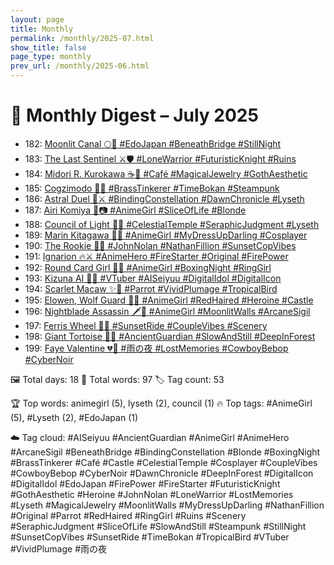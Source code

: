 ```yaml
---
layout: page
title: Monthly
permalink: /monthly/2025-07.html
show_title: false
page_type: monthly
prev_url: /monthly/2025-06.html
---
```


# 📅 Monthly Digest – July 2025

- 182: [Moonlit Canal 🌕🍃 #EdoJapan #BeneathBridge #StillNight](https://x.com/Trevorion/status/1939987745511755938)
- 183: [The Last Sentinel ⚔️🛡️ #LoneWarrior #FuturisticKnight #Ruins](https://x.com/Trevorion/status/1940476193763135550)
- 184: [Midori R. Kurokawa ☕💎 #Café #MagicalJewelry #GothAesthetic](https://x.com/Trevorion/status/1940869374170354126)
- 185: [Cogzimodo 🔔🤖 #BrassTinkerer #TimeBokan #Steampunk](https://x.com/Trevorion/status/1941190506903732457)
- 186: [Astral Duel 🌌⚔️ #BindingConstellation #DawnChronicle #Lyseth](https://x.com/Trevorion/status/1941550772149420400)
- 187: [Airi Komiya 🌸📷 #AnimeGirl #SliceOfLife #Blonde](https://x.com/Trevorion/status/1941927137247645787)
- 188: [Council of Light 👼✨ #CelestialTemple #SeraphicJudgment #Lyseth](https://x.com/Trevorion/status/1942292995832746394)
- 189: [Marin Kitagawa 💖🎀 #AnimeGirl #MyDressUpDarling #Cosplayer](https://x.com/Trevorion/status/1942627255487693211)
- 190: [The Rookie 🚓✨ #JohnNolan #NathanFillion #SunsetCopVibes](https://x.com/Trevorion/status/1943041287252512814)
- 191: [Ignarion 🔥⚔️ #AnimeHero #FireStarter #Original #FirePower](https://x.com/Trevorion/status/1943402290238349406)
- 192: [Round Card Girl 🥊✨ #AnimeGirl #BoxingNight #RingGirl](https://x.com/Trevorion/status/1943746969798685094)
- 193: [Kizuna AI 🌟🎀 #VTuber #AISeiyuu #DigitalIdol #DigitalIcon](https://x.com/Trevorion/status/1944093359502479551)
- 194: [Scarlet Macaw ✨🦜 #Parrot #VividPlumage #TropicalBird](https://x.com/Trevorion/status/1944444598970925185)
- 195: [Elowen, Wolf Guard 🐺✨ #AnimeGirl #RedHaired #Heroine #Castle](https://x.com/Trevorion/status/1944772269957419514)
- 196: [Nightblade Assassin 🗡️🌙 #AnimeGirl #MoonlitWalls #ArcaneSigil](https://x.com/Trevorion/status/1945171356644995234)
- 197: [Ferris Wheel 🎡💕 #SunsetRide #CoupleVibes #Scenery](https://x.com/Trevorion/status/1945536952352068002)
- 198: [Giant Tortoise 🐢🌿 #AncientGuardian #SlowAndStill #DeepInForest](https://x.com/Trevorion/status/1945928175478800747)
- 199: [Faye Valentine 💔🔫 #雨の夜 #LostMemories #CowboyBebop #CyberNoir](https://x.com/Trevorion/status/1946257595267784902)

🖼️ Total days: 18 📜 Total words: 97 🏷️ Tag count: 53

🏆 Top words: animegirl (5), lyseth (2), council (1)
🔥 Top tags: #AnimeGirl (5), #Lyseth (2), #EdoJapan (1)

☁️ Tag cloud: 
#AISeiyuu #AncientGuardian #AnimeGirl #AnimeHero #ArcaneSigil #BeneathBridge #BindingConstellation #Blonde #BoxingNight #BrassTinkerer #Café #Castle #CelestialTemple #Cosplayer #CoupleVibes #CowboyBebop #CyberNoir #DawnChronicle #DeepInForest #DigitalIcon #DigitalIdol #EdoJapan #FirePower #FireStarter #FuturisticKnight #GothAesthetic #Heroine #JohnNolan #LoneWarrior #LostMemories #Lyseth #MagicalJewelry #MoonlitWalls #MyDressUpDarling #NathanFillion #Original #Parrot #RedHaired #RingGirl #Ruins #Scenery #SeraphicJudgment #SliceOfLife #SlowAndStill #Steampunk #StillNight #SunsetCopVibes #SunsetRide #TimeBokan #TropicalBird #VTuber #VividPlumage #雨の夜

